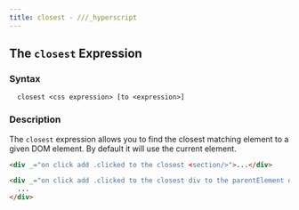 ```yaml
---
title: closest - ///_hyperscript
---
```


## The `closest` Expression

### Syntax

```ebnf
  closest <css expression> [to <expression>]
```

### Description

The `closest` expression allows you to find the closest matching element to a given DOM element. By default
it will use the current element.

```html
<div _="on click add .clicked to the closest <section/>">...</div>

<div _="on click add .clicked to the closest div to the parentElement of me">
  ...
</div>
```
